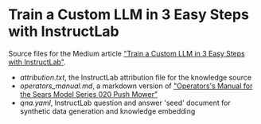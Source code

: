 # Train a Custom LLM in 3 Easy Steps with InstructLab

Source files for the Medium article ["Train a Custom LLM in 3 Easy Steps with InstructLab"](https://medium.com/@cwkirby/train-a-custom-llm-in-3-easy-steps-with-instructlab-3ac70a1b2c71).

- *attribution.txt*, the InstructLab attribution file for the knowledge source
- *operators_manual.md*, a markdown version of ["Operators's Manual for the Sears Model Series 020 Push Mower"](https://c.searspartsdirect.com/doc/L1002088)
- *qna.yaml*, InstructLab question and answer 'seed' document for synthetic data generation and knowledge embedding